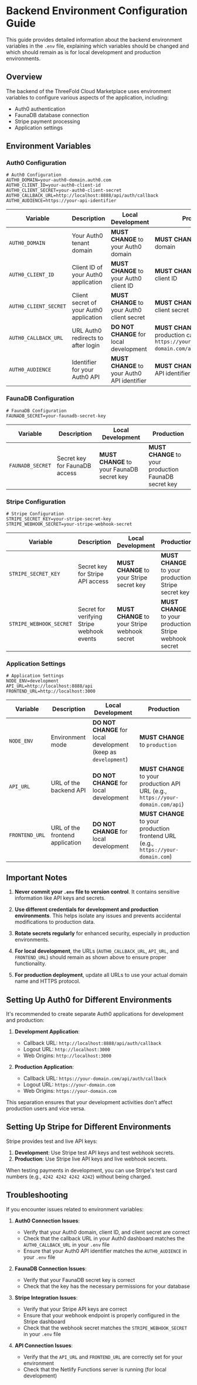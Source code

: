 # Backend Environment Configuration Guide

This guide provides detailed information about the backend environment variables in the `.env` file, explaining which variables should be changed and which should remain as is for local development and production environments.

## Overview

The backend of the ThreeFold Cloud Marketplace uses environment variables to configure various aspects of the application, including:

- Auth0 authentication
- FaunaDB database connection
- Stripe payment processing
- Application settings

## Environment Variables

### Auth0 Configuration

```
# Auth0 Configuration
AUTH0_DOMAIN=your-auth0-domain.auth0.com
AUTH0_CLIENT_ID=your-auth0-client-id
AUTH0_CLIENT_SECRET=your-auth0-client-secret
AUTH0_CALLBACK_URL=http://localhost:8888/api/auth/callback
AUTH0_AUDIENCE=https://your-api-identifier
```

| Variable | Description | Local Development | Production |
|----------|-------------|-------------------|------------|
| `AUTH0_DOMAIN` | Your Auth0 tenant domain | **MUST CHANGE** to your Auth0 domain | **MUST CHANGE** to your Auth0 domain |
| `AUTH0_CLIENT_ID` | Client ID of your Auth0 application | **MUST CHANGE** to your Auth0 client ID | **MUST CHANGE** to your Auth0 client ID |
| `AUTH0_CLIENT_SECRET` | Client secret of your Auth0 application | **MUST CHANGE** to your Auth0 client secret | **MUST CHANGE** to your Auth0 client secret |
| `AUTH0_CALLBACK_URL` | URL Auth0 redirects to after login | **DO NOT CHANGE** for local development | **MUST CHANGE** to your production callback URL (e.g., `https://your-domain.com/api/auth/callback`) |
| `AUTH0_AUDIENCE` | Identifier for your Auth0 API | **MUST CHANGE** to your Auth0 API identifier | **MUST CHANGE** to your Auth0 API identifier |

### FaunaDB Configuration

```
# FaunaDB Configuration
FAUNADB_SECRET=your-faunadb-secret-key
```

| Variable | Description | Local Development | Production |
|----------|-------------|-------------------|------------|
| `FAUNADB_SECRET` | Secret key for FaunaDB access | **MUST CHANGE** to your FaunaDB secret key | **MUST CHANGE** to your production FaunaDB secret key |

### Stripe Configuration

```
# Stripe Configuration
STRIPE_SECRET_KEY=your-stripe-secret-key
STRIPE_WEBHOOK_SECRET=your-stripe-webhook-secret
```

| Variable | Description | Local Development | Production |
|----------|-------------|-------------------|------------|
| `STRIPE_SECRET_KEY` | Secret key for Stripe API access | **MUST CHANGE** to your Stripe secret key | **MUST CHANGE** to your production Stripe secret key |
| `STRIPE_WEBHOOK_SECRET` | Secret for verifying Stripe webhook events | **MUST CHANGE** to your Stripe webhook secret | **MUST CHANGE** to your production Stripe webhook secret |

### Application Settings

```
# Application Settings
NODE_ENV=development
API_URL=http://localhost:8888/api
FRONTEND_URL=http://localhost:3000
```

| Variable | Description | Local Development | Production |
|----------|-------------|-------------------|------------|
| `NODE_ENV` | Environment mode | **DO NOT CHANGE** for local development (keep as `development`) | **MUST CHANGE** to `production` |
| `API_URL` | URL of the backend API | **DO NOT CHANGE** for local development | **MUST CHANGE** to your production API URL (e.g., `https://your-domain.com/api`) |
| `FRONTEND_URL` | URL of the frontend application | **DO NOT CHANGE** for local development | **MUST CHANGE** to your production frontend URL (e.g., `https://your-domain.com`) |

## Important Notes

1. **Never commit your `.env` file to version control**. It contains sensitive information like API keys and secrets.

2. **Use different credentials for development and production environments**. This helps isolate any issues and prevents accidental modifications to production data.

3. **Rotate secrets regularly** for enhanced security, especially in production environments.

4. **For local development**, the URLs (`AUTH0_CALLBACK_URL`, `API_URL`, and `FRONTEND_URL`) should remain as shown above to ensure proper functionality.

5. **For production deployment**, update all URLs to use your actual domain name and HTTPS protocol.

## Setting Up Auth0 for Different Environments

It's recommended to create separate Auth0 applications for development and production:

1. **Development Application**:
   - Callback URL: `http://localhost:8888/api/auth/callback`
   - Logout URL: `http://localhost:3000`
   - Web Origins: `http://localhost:3000`

2. **Production Application**:
   - Callback URL: `https://your-domain.com/api/auth/callback`
   - Logout URL: `https://your-domain.com`
   - Web Origins: `https://your-domain.com`

This separation ensures that your development activities don't affect production users and vice versa.

## Setting Up Stripe for Different Environments

Stripe provides test and live API keys:

1. **Development**: Use Stripe test API keys and test webhook secrets.
2. **Production**: Use Stripe live API keys and live webhook secrets.

When testing payments in development, you can use Stripe's test card numbers (e.g., `4242 4242 4242 4242`) without being charged.

## Troubleshooting

If you encounter issues related to environment variables:

1. **Auth0 Connection Issues**:
   - Verify that your Auth0 domain, client ID, and client secret are correct
   - Check that the callback URL in your Auth0 dashboard matches the `AUTH0_CALLBACK_URL` in your `.env` file
   - Ensure that your Auth0 API identifier matches the `AUTH0_AUDIENCE` in your `.env` file

2. **FaunaDB Connection Issues**:
   - Verify that your FaunaDB secret key is correct
   - Check that the key has the necessary permissions for your database

3. **Stripe Integration Issues**:
   - Verify that your Stripe API keys are correct
   - Ensure that your webhook endpoint is properly configured in the Stripe dashboard
   - Check that the webhook secret matches the `STRIPE_WEBHOOK_SECRET` in your `.env` file

4. **API Connection Issues**:
   - Verify that the `API_URL` and `FRONTEND_URL` are correctly set for your environment
   - Check that the Netlify Functions server is running (for local development)